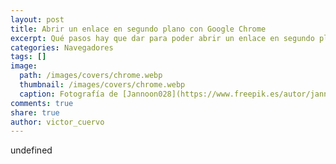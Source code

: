 ```yaml
---
layout: post
title: Abrir un enlace en segundo plano con Google Chrome
excerpt: Qué pasos hay que dar para poder abrir un enlace en segundo plano con Google Chrome.
categories: Navegadores
tags: []
image:
  path: /images/covers/chrome.webp
  thumbnail: /images/covers/chrome.webp
  caption: Fotografía de [Jannoon028](https://www.freepik.es/autor/jannoon028)
comments: true
share: true
author: victor_cuervo
---
```

undefined